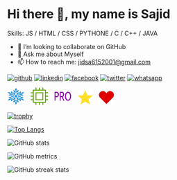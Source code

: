 # Hi there 👋, my name is Sajid

Skills:  JS / HTML / CSS / PYTHONE / C / C++ / JAVA

- 👯 I’m looking to collaborate on GitHub 
- 💬 Ask me about Myself 
- 📫 How to reach me: jidsa6152001@gmail.com 


[<img src='https://cdn.jsdelivr.net/npm/simple-icons@3.0.1/icons/github.svg' alt='github' height='40'>](https://github.com/IfajAhmedSajid)  [<img src='https://cdn.jsdelivr.net/npm/simple-icons@3.0.1/icons/linkedin.svg' alt='linkedin' height='40'>](https://www.linkedin.com/in/https://www.linkedin.com/in/ifaj-ahmed-sajid-5a672234b/overlay/about-this-profile/?lipi=urn%3Ali%3Apage%3Ad_flagship3_profile_view_base%3B%2FYNJoc1MRSG%2BSKjFr7rofg%3D%3D/)  [<img src='https://cdn.jsdelivr.net/npm/simple-icons@3.0.1/icons/facebook.svg' alt='facebook' height='40'>](https://www.facebook.com/https://www.facebook.com/sajid.ahmed.9849)  [<img src='https://cdn.jsdelivr.net/npm/simple-icons@3.0.1/icons/twitter.svg' alt='twitter' height='40'>](https://twitter.com/https://x.com/sajid00075?s=09)  [<img src='https://cdn.jsdelivr.net/npm/simple-icons@3.0.1/icons/whatsapp.svg' alt='whatsapp' height='40'>](01991991980)  

<a href='https://archiveprogram.github.com/'><img src='https://raw.githubusercontent.com/acervenky/animated-github-badges/master/assets/acbadge.gif' width='40' height='40'></a> <a href='https://docs.github.com/en/developers'><img src='https://raw.githubusercontent.com/acervenky/animated-github-badges/master/assets/devbadge.gif' width='40' height='40'></a> <a href='https://github.com/pricing'><img src='https://raw.githubusercontent.com/acervenky/animated-github-badges/master/assets/pro.gif' width='40' height='40'></a> <a href='https://stars.github.com/'><img src='https://raw.githubusercontent.com/acervenky/animated-github-badges/master/assets/starbadge.gif' width='35' height='35'></a> <a href='https://docs.github.com/en/github/supporting-the-open-source-community-with-github-sponsors'><img src='https://raw.githubusercontent.com/acervenky/animated-github-badges/master/assets/sponsorbadge.gif' width='35' height='35'></a> 

[![trophy](https://github-profile-trophy.vercel.app/?username=IfajAhmedSajid)](https://github.com/ryo-ma/github-profile-trophy)

[![Top Langs](https://github-readme-stats.vercel.app/api/top-langs/?username=IfajAhmedSajid)](https://github.com/anuraghazra/github-readme-stats)

![GitHub stats](https://github-readme-stats.vercel.app/api?username=IfajAhmedSajid&show_icons=true)  

![GitHub metrics](https://metrics.lecoq.io/IfajAhmedSajid)  

![GitHub streak stats](https://streak-stats.demolab.com/?user=IfajAhmedSajid)  

